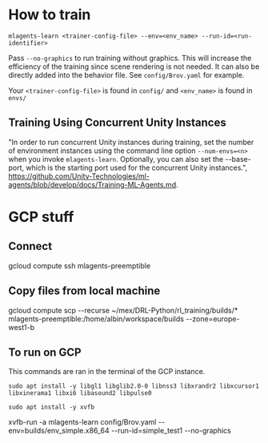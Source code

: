 # How to train

`mlagents-learn <trainer-config-file> --env=<env_name> --run-id=<run-identifier>`

Pass `--no-graphics` to run training without graphics. This will increase the efficiency of the training since scene rendering is not needed. It can also be directly added into the behavior file. See `config/Brov.yaml` for example.

Your `<trainer-config-file>` is found in `config/` and `<env_name>` is found in `envs/`

## Training Using Concurrent Unity Instances
"In order to run concurrent Unity instances during training, set the number of environment instances using the command line option `--num-envs=<n>` when you invoke `mlagents-learn`. Optionally, you can also set the --base-port, which is the starting port used for the concurrent Unity instances.", https://github.com/Unity-Technologies/ml-agents/blob/develop/docs/Training-ML-Agents.md. 

# GCP stuff

## Connect

gcloud compute ssh mlagents-preemptible

## Copy files from local machine

 gcloud compute scp --recurse ~/mex/DRL-Python/rl_training/builds/* mlagents-preemptible:/home/albin/workspace/builds --zone=europe-west1-b


## To run on GCP 

This commands are ran in the terminal of the GCP instance.

`sudo apt install -y libgl1 libglib2.0-0 libnss3 libxrandr2 libxcursor1 libxinerama1 libxi6 libasound2 libpulse0`

`sudo apt install -y xvfb`

 xvfb-run -a mlagents-learn config/Brov.yaml --env=builds/env_simple.x86_64 --run-id=simple_test1 --no-graphics
